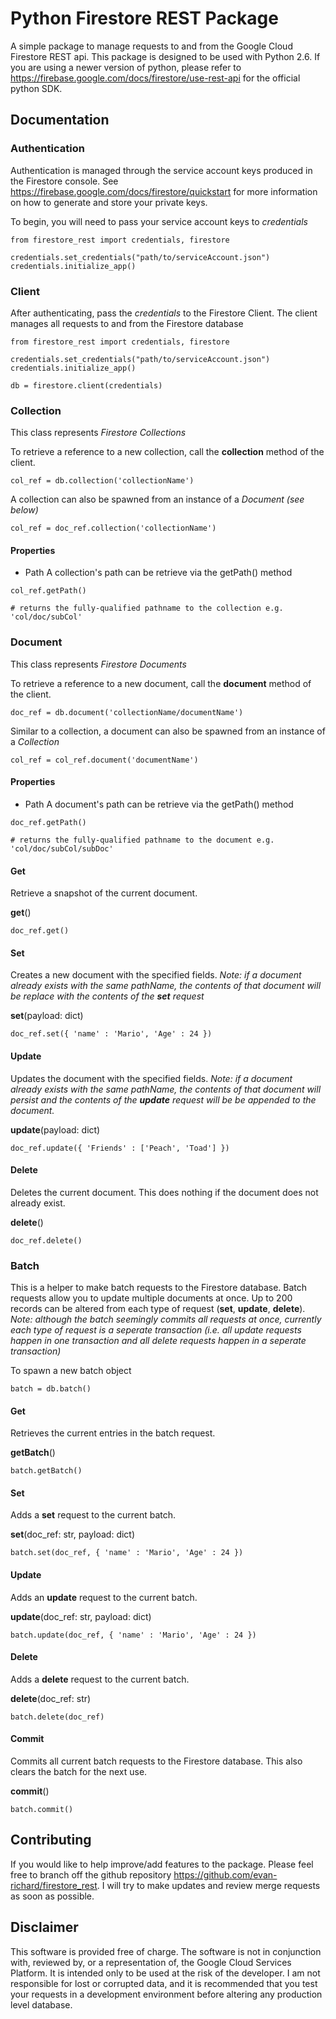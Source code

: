 # Python Firestore REST Package

A simple package to manage requests to and from the Google Cloud Firestore REST api. This package is designed to be used with Python 2.6. If you are using a newer version of python, please refer to https://firebase.google.com/docs/firestore/use-rest-api for the official python SDK.

## Documentation

### Authentication

Authentication is managed through the service account keys produced in the Firestore console. See https://firebase.google.com/docs/firestore/quickstart for more information on how to generate and store your private keys.

To begin, you will need to pass your service account keys to *credentials*

```
from firestore_rest import credentials, firestore

credentials.set_credentials("path/to/serviceAccount.json")
credentials.initialize_app()
```

### Client

After authenticating, pass the *credentials* to the Firestore Client. The client manages all requests to and from the Firestore database

```
from firestore_rest import credentials, firestore

credentials.set_credentials("path/to/serviceAccount.json")
credentials.initialize_app()

db = firestore.client(credentials)
```

### Collection

This class represents *Firestore Collections*

To retrieve a reference to a new collection, call the **collection** method of the client.

```
col_ref = db.collection('collectionName')
```

A collection can also be spawned from an instance of a *Document (see below)*

```
col_ref = doc_ref.collection('collectionName')
```

#### Properties

* Path
A collection's path can be retrieve via the getPath() method

```
col_ref.getPath()

# returns the fully-qualified pathname to the collection e.g. 'col/doc/subCol'
```

### Document

This class represents *Firestore Documents*

To retrieve a reference to a new document, call the **document** method of the client.

```
doc_ref = db.document('collectionName/documentName')
```

Similar to a collection, a document can also be spawned from an instance of a *Collection*

```
col_ref = col_ref.document('documentName')
```

#### Properties

* Path
A document's path can be retrieve via the getPath() method

```
doc_ref.getPath()

# returns the fully-qualified pathname to the document e.g. 'col/doc/subCol/subDoc'
```

#### Get

Retrieve a snapshot of the current document.

**get**()

```
doc_ref.get()
```

#### Set

Creates a new document with the specified fields. *Note: if a document already exists with the same pathName, the contents of that document will be replace with the contents of the **set** request*

**set**(payload: dict)

```
doc_ref.set({ 'name' : 'Mario', 'Age' : 24 })
```

#### Update

Updates the document with the specified fields. *Note: if a document already exists with the same pathName, the contents of that document will persist and the contents of the **update** request will be be appended to the document.*

**update**(payload: dict)

```
doc_ref.update({ 'Friends' : ['Peach', 'Toad'] })
```

#### Delete

Deletes the current document. This does nothing if the document does not already exist.

**delete**()

```
doc_ref.delete()
```

### Batch

This is a helper to make batch requests to the Firestore database. Batch requests allow you to update multiple documents at once. Up to 200 records can be altered from each type of request (**set**, **update**, **delete**). *Note: although the batch seemingly commits all requests at once, currently each type of request is a seperate transaction (i.e. all update requests happen in one transaction and all delete requests happen in a seperate transaction)*

To spawn a new batch object

```
batch = db.batch()
```

#### Get

Retrieves the current entries in the batch request.

**getBatch**()

```
batch.getBatch()
```

#### Set

Adds a **set** request to the current batch.

**set**(doc_ref: str, payload: dict)

```
batch.set(doc_ref, { 'name' : 'Mario', 'Age' : 24 })
```

#### Update

Adds an **update** request to the current batch.

**update**(doc_ref: str, payload: dict)

```
batch.update(doc_ref, { 'name' : 'Mario', 'Age' : 24 })
```

#### Delete

Adds a **delete** request to the current batch.

**delete**(doc_ref: str)

```
batch.delete(doc_ref)
```

#### Commit

Commits all current batch requests to the Firestore database. This also clears the batch for the next use.

**commit**()

```
batch.commit()
```

## Contributing

If you would like to help improve/add features to the package. Please feel free to branch off the github repository https://github.com/evan-richard/firestore_rest. I will try to make updates and review merge requests as soon as possible.

## Disclaimer

This software is provided free of charge. The software is not in conjunction with, reviewed by, or a representation of, the Google Cloud Services Platform. It is intended only to be used at the risk of the developer. I am not responsible for lost or corrupted data, and it is recommended that you test your requests in a development environment before altering any production level database.